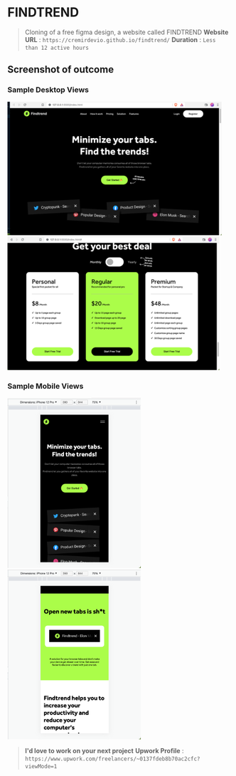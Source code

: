 # FINDTREND

> Cloning of a free figma design, a website called FINDTREND
**Website URL** : `https://cremirdevio.github.io/findtrend/`
**Duration** : `Less than 12 active hours`

## Screenshot of outcome

### Sample Desktop Views

<img src="https://github.com/cremirdevio/findtrend/blob/main/images/screenshots/landing.png" alt="Landing Page on Desktop" style="height: 300px;">

<img src="https://github.com/cremirdevio/findtrend/blob/main/images/screenshots/landing-pricing.png" alt="Landing Page on Desktop" style="height: 300px;">

### Sample Mobile Views

<img src="https://github.com/cremirdevio/findtrend/blob/main/images/screenshots/landing-mobile.png" alt="Landing Page on Desktop" style="width: 300px;">

<img src="https://github.com/cremirdevio/findtrend/blob/main/images/screenshots/landing-mobile1.png" alt="Landing Page on Desktop" style="width: 300px;">


> **I'd love to work on your next project**
**Upwork Profile** : `https://www.upwork.com/freelancers/~0137fdeb8b70ac2cfc?viewMode=1`